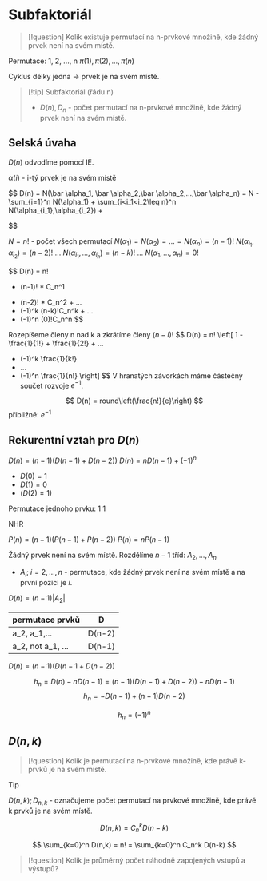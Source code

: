 # Subfaktoriál

> [!question]
> Kolik existuje permutací na n-prvkové množině, kde žádný prvek není na svém místě.

Permutace:
1, 2, ..., n
$\pi(1), \pi(2), ..., \pi(n)$

Cyklus délky jedna -> prvek je na svém místě.

> [!tip] Subfaktoriál (řádu n)
>- $D(n), D_n$ - počet permutací na n-prvkové množině, kde žádný prvek není na svém místě.

## Selská úvaha
$D(n)$ odvodíme pomocí IE.

$\alpha(i)$ - i-tý prvek je na svém místě

$$
D(n) = N(\bar \alpha_1, \bar \alpha_2,\bar \alpha_2,...,\bar \alpha_n) =
N - 
\sum_{i=1}^n N(\alpha_1) +
\sum_{i<i_1<i_2\leq n}^n N(\alpha_{i_1},\alpha_{i_2}) + 

$$

$N = n!$ - počet všech permutací
$N(\alpha_1) = N(\alpha_2) = ... = N(\alpha_n) = (n-1)!$
$N(\alpha_{i_1},\alpha_{i_2}) = (n-2)!$
...
$N(\alpha_{i_1},...,\alpha_{i_n}) = (n-k)!$
...
$N(\alpha_1,...,\alpha_n) = 0!$

$$
D(n) = n! 
- (n-1)! * C_n^1 
+ (n-2)! * C_n^2 + ...
+ (-1)^k (n-k)!C_n^k + ... 
+ (-1)^n (0)!C_n^n
$$

Rozepíšeme členy n nad k a zkrátíme členy $(n-i)!$
$$
D(n) = n! \left[
1 - \frac{1}{1!} + \frac{1}{2!} + ... 
+ (-1)^k \frac{1}{k!}
+ ...
+ (-1)^n \frac{1}{n!}
\right]
$$
V hranatých závorkách máme částečný součet rozvoje $e^{-1}$.

$$
D(n) = round\left(\frac{n!}{e}\right)
$$
přibližně: $e^{-1}$

## Rekurentní vztah pro $D(n)$
$D(n) = (n-1)(D(n-1) + D(n-2))$
$D(n) = nD(n-1)+(-1)^n$

- $D(0) = 1$
- $D(1) = 0$
- $(D(2) = 1)$

Permutace jednoho prvku:
1
1

NHR

$P(n) = (n-1)(P(n-1)+P(n-2))$
$P(n) = nP(n-1)$

Žádný prvek není na svém místě. 
Rozdělíme $n-1$ tříd: $A_2,...,A_n$

- $A_i; \; i = 2,...,n$ - permutace, kde žádný prvek není na svém místě a na první pozici je $i$.

$D(n) = (n-1)|A_2|$

| permutace prvků   | D      |
| ----------------- | ------ |
| a_2, a_1,...      | D(n-2) |
| a_2, not a_1, ... | D(n-1) |
$D(n) = (n-1)(D(n-1 + D(n-2))$

$$
h_n = D(n) - nD(n-1) = (n-1)(D(n-1)+D(n-2)) -nD(n-1) 
$$
$$
h_n = -D(n-1) + (n-1)D(n-2)
$$

$$
h_n = (-1)^n
$$

## $D(n,k)$
> [!question]
Kolik je permutací na n-prvkové množině, kde právě k-prvků je na svém místě.

>[!tip]
>$D(n,k); D_{n,k}$ - označujeme počet permutací na prvkové množině, kde právě k prvků je na svém místě.

$$
D(n,k) = C_n^k D(n-k)
$$

$$
\sum_{k=0}^n D(n,k) = n! = \sum_{k=0}^n C_n^k D(n-k)
$$

> [!question]
Kolik je průměrný počet náhodně zapojených vstupů a výstupů?